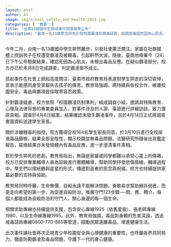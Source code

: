 ```yaml
---
layout: post
author: AI
image: img/school_safety_and_health_2024.jpg
categories: [ '教育' ]
title: "台南13歲國中生猝逝事件調查結果公布"
description: "臺南一名13歲學生猝死引發校園霸凌及餵毒疑雲，經調查確認死因為心肌炎，未檢出毒品反應，霸凌案亦不成立。教育局強調零容忍政策並推動自殺防治，呼籲社會守護青少年身心健康。"
---
```

今年二月，台南一名13歲國中學生猝然離世，引發社會廣泛關注。家屬在社群媒體上控訴孩子在校遭受霸凌及被餵毒，引起軒然大波。隨後，臺南地檢署今（24）日下午公布驗屍結果，確認死因為心肌炎，未檢出毒品反應。在疑似霸凌部分，校方亦已於本月8日完成調查，判定霸凌案不成立。

該起事件在社會上掀起高度關注，臺南市政府教育局表達對學生猝逝的深切哀悼，並表示能感同身受家屬失去孩子的痛苦。教育局強調，將持續與各校合作，維護校園安全，毒品與霸凌皆採取零容忍政策。

針對霸凌疑慮，校方依照「校園霸凌防制準則」組成調查小組，邀請具特殊教育、心理及法律背景的專業委員加入，對事件涉及的人證、事證進行詳細訪談，致力還原真相。調查於4月8日結案，結果確認未發生霸凌事件，且於4月14日正式將調查書面資料送達學生家長。

關於涉嫌餵毒的指控，校方獲得全校164名學生家長同意，於3月10日進行全校尿液毒品篩檢，結果全部呈陰性，顯示校園並無毒品問題。法醫研究所隨後出具鑑定報告，屍檢結果亦未發現體內有毒品反應，進一步澄清事件真相。

對於學生猝死的悲劇，教育局指出，無論是家屬或同學都難以承受心靈上的傷痛，校方已安排專業輔導人員為班級進行團體輔導，幫助同學抒發悲傷情緒。輔導過程中，學生們以摺紙鶴與星星的形式，傳遞對逝者的思念與祝福，校方也持續提供家屬必要的支持與協助。

教育局同時呼籲，生命無價，自殺永遠不能解決問題，勇敢尋求幫助絕非弱者，而是走向希望的第一步。為促進自殺防治，推廣守門123步驟──問、應、轉介，每個人都能成為自殺防治的守門人，關心身邊的每一個生命。

相關求助專線亦持續提供支援，包含安心專線1925（依舊愛我）、張老師專線1980，以及生命線專線1995。此外，教育局強調，毒品對身體的危害深遠，透過戒毒諮詢專線0800-770-885等管道，鼓勵民眾遠離毒品，增進健康生活。

此次事件讓社會再次正視青少年校園安全與心理健康的重要性，也呼籲各界共同努力，徹底防範霸凌及毒品問題，守護下一代的身心健康。